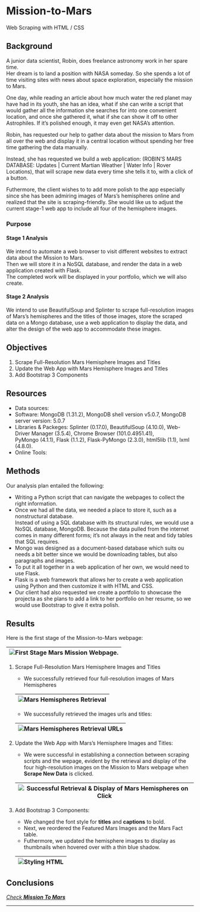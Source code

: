 # Mission-to-Mars
Web Scraping with HTML / CSS

## Background

A junior data scientist, Robin, does freelance astronomy work in her spare time. <br>
Her dream is to land a position with NASA someday. So she spends a lot of time visiting sites with news about space exploration, especially the mission to Mars. <br>

One day, while reading an article about how much water the red planet may have had in its youth, she has an idea, 
what if she can write a script that would gather all the information she searches for into one convenient location, and once she gathered it, what if she can show it off to other Astrophiles. If it’s polished enough, it may even get NASA’s attention. <br>

Robin, has requested our help to gather data about the mission to Mars from all over the web and display it in a central location without spending her free time gathering the data manually. <br>

Instead, she has requested we build a web application: (ROBIN’S MARS DATABASE: Updates | Current Martian Weather | Water Info | Rover Locations), that will scrape new data every time she tells it to, with a click of a button. 

Futhermore, the client wishes to to add more polish to the app especially since she has been admiring images of Mars’s hemispheres online and realized that the site is scraping-friendly. She would like us to adjust the current stage-1 web app to include all four of the hemisphere images. 


### Purpose
#### Stage 1 Analysis 
We intend to automate a web browser to visit different websites to extract data about the Mission to Mars. <br>
Then we will store it in a NoSQL database, and render the data in a web application created with Flask. <br>
The completed work will be displayed in your portfolio, which we will also create. <br>

#### Stage 2 Analysis 
We intend to use BeautifulSoup and Splinter to scrape full-resolution images of Mars’s hemispheres and the titles of those images, store the scraped data on a Mongo database, use a web application to display the data, and alter the design of the web app to accommodate these images.

## Objectives

1. Scrape Full-Resolution Mars Hemisphere Images and Titles
2. Update the Web App with Mars Hemisphere Images and Titles
3. Add Bootstrap 3 Components


## Resources
- Data sources:
- Software: MongoDB (1.31.2), MongoDB shell version v5.0.7, MongoDB server version: 5.0.7
- Libraries & Packeges: Splinter (0.17.0), BeautifulSoup (4.10.0), Web-Driver Manager (3.5.4), Chrome Browser (101.0.4951.41), <br>
PyMongo (4.1.1), Flask (1.1.2), Flask-PyMongo (2.3.0), html5lib (1.1), lxml (4.8.0). <br>
- Online Tools:


## Methods
Our analysis plan entailed the following: 
- Writing a Python script that can navigate the webpages to collect the right information.
- Once we had all the data, we needed a place to store it, such as a nonstructural database. <br>
Instead of using a SQL database with its structural rules, we would use a NoSQL database, MongoDB. Because the data pulled from the internet comes in many different forms; it’s not always in the neat and tidy tables that SQL requires. <br>
- Mongo was designed as a document-based database which suits ou needs a bit better since we would be downloading tables, but also paragraphs and images.<br>
- To put it all together in a web application of her own, we would need to use Flask. <br>
- Flask is a web framework that allows her to create a web application using Python and then customize it with HTML and CSS. <br>
- Our client had also requested we create a portfolio to showcase the projecta as she plans to add a link to her portfolio on her resume, so we would use Bootstrap to give it extra polish.<br>


## Results

Here is the first stage of the Mission-to-Mars webpage: <br>

  |![First Stage Mars Mission Webpage.](./Images/scraping_app_output.png)|
  |-|

1. Scrape Full-Resolution Mars Hemisphere Images and Titles <br>
   - We successfully retrieved four full-resolution images of Mars Hemispheres <br>
    
    |![Mars Hemispheres Retrieval](./Images/hemishpheres_4_full_res.png)|
    |-|
    
    - We successfully retrieved the images urls and titles:  <br>
    
    |![Mars Hemispheres Retrieval URLs](./Images/hemishpheres_4_full_res_urls_live.png)|
    |-|

2. Update the Web App with Mars’s Hemisphere Images and Titles: <br>

    - We were successful in establishing a connection between scraping scripts and the wepage, evident by the retrieval and display of the four high-resolution images on the Mission to Mars webpage when **Scrape New Data** is clicked. <br>
    
    
    |![Successful Retrieval & Display of Mars Hemispheres on Click](./Images/successful_scraping_display_hemispheres.png)|
    |-|
    
3. Add Bootstrap 3 Components:

    - We changed the font style for **titles** and **captions** to bold.
    - Next, we reordered the Featured Mars Images and the Mars Fact table.
    - Futhermore, we updated the hemisphere images to display as thumbnails when hovered over with a thin blue shadow.  <br>
    
    |![Styling HTML](./Images/styled_bold_thumbnails_col8.png)|
    |-|
    
    

## Conclusions

[*Check **Mission To Mars***]()


--- 






















